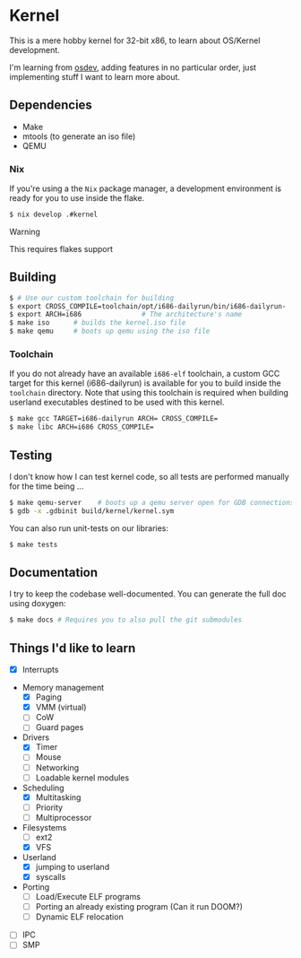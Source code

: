 # Kernel

This is a mere hobby kernel for 32-bit x86, to learn about OS/Kernel development.

I'm learning from [osdev](www.osdev.org), adding features in no particular order, just implementing
stuff I want to learn more about.

## Dependencies

* Make
* mtools (to generate an iso file)
* QEMU

### Nix

If you're using a the `Nix` package manager, a development environment is ready for you to use inside the flake.

```bash
$ nix develop .#kernel
```

> [!WARNING]
>
> This requires flakes support

## Building

```bash
$ # Use our custom toolchain for building
$ export CROSS_COMPILE=toolchain/opt/i686-dailyrun/bin/i686-dailyrun-
$ export ARCH=i686               # The architecture's name
$ make iso      # builds the kernel.iso file
$ make qemu     # boots up qemu using the iso file
```

### Toolchain

If you do not already have an available `i686-elf` toolchain, a custom GCC target for this kernel (i686-dailyrun)
is available for you to build inside the `toolchain` directory. Note that using this toolchain is required when
building userland executables destined to be used with this kernel.

```bash
$ make gcc TARGET=i686-dailyrun ARCH= CROSS_COMPILE=
$ make libc ARCH=i686 CROSS_COMPILE=
```

## Testing

I don't know how I can test kernel code, so all tests are performed manually for the time being ...

```bash
$ make qemu-server    # boots up a qemu server open for GDB connections
$ gdb -x .gdbinit build/kernel/kernel.sym
```

You can also run unit-tests on our libraries:
```bash
$ make tests
```

## Documentation

I try to keep the codebase well-documented. You can generate the full doc using doxygen:
```bash
$ make docs # Requires you to also pull the git submodules
```

## Things I'd like to learn

- [X] Interrupts
- Memory management
    - [X] Paging
    - [X] VMM (virtual)
    - [ ] CoW
    - [ ] Guard pages
- Drivers
    - [X] Timer
    - [ ] Mouse
    - [ ] Networking
    - [ ] Loadable kernel modules
- Scheduling
    - [X] Multitasking
    - [ ] Priority
    - [ ] Multiprocessor
- Filesystems
    - [ ] ext2
    - [X] VFS
- Userland
    - [X] jumping to userland
    - [X] syscalls
- Porting
    - [ ] Load/Execute ELF programs
    - [ ] Porting an already existing program (Can it run DOOM?)
    - [ ] Dynamic ELF relocation
- [ ] IPC
- [ ] SMP
